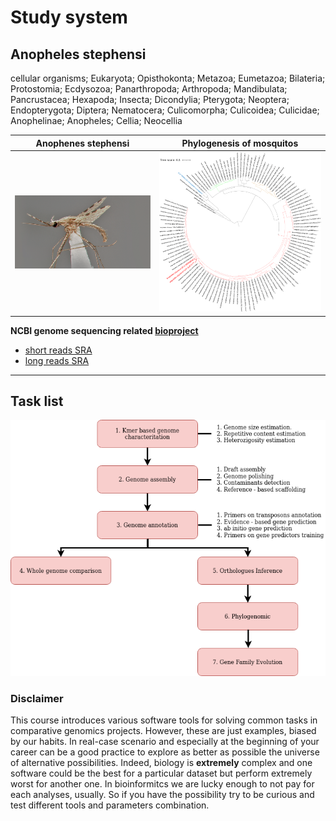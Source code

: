 # Study system

## Anopheles stephensi

cellular organisms; Eukaryota; Opisthokonta; Metazoa; Eumetazoa; Bilateria; Protostomia; Ecdysozoa; Panarthropoda; Arthropoda; Mandibulata; Pancrustacea; Hexapoda; Insecta; Dicondylia; Pterygota; Neoptera; Endopterygota; Diptera; Nematocera; Culicomorpha; Culicoidea; Culicidae; Anophelinae; Anopheles; Cellia; Neocellia

|                 Anophenes stephensi          |                      Phylogenesis of mosquitos                 |
|----------------------------------------------|----------------------------------------------------------------|
|![Anopheles stephensi](../99_Figures/Aste.png)|![phylogenesis](../99_Figures/mosquitos_phylogenesis_mattia.png)|

**NCBI genome sequencing related [bioproject](https://www.ncbi.nlm.nih.gov/bioproject/PRJNA629843/)**

- [short reads SRA](https://trace.ncbi.nlm.nih.gov/Traces/?view=run_browser&page_size=10&acc=SRR11672503&display=metadata)
- [long reads SRA]([text](https://trace.ncbi.nlm.nih.gov/Traces/?view=run_browser&acc=SRR11672506&display=metadata))

---

## Task list

![task list](../99_Figures/Tasks.png)

### Disclaimer

This course introduces various software tools for solving common tasks in comparative genomics projects. However, these are just examples, biased by our habits. In real-case scenario and especially at the beginning of your career can be a good practice to explore as better as possible the universe of alternative possibilities. Indeed, biology is **extremely** complex and one software could be the best for a particular dataset but perform extremely worst for another one. In bioinformitcs we are lucky enough to not pay for each analyses, usually. So if you have the possibility try to be curious and test different tools and parameters combination.  

